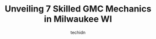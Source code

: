 ---
layout: ampstory
image: https://images.unsplash.com/photo-1534285686845-f2a7844e65b1?ixlib=rb-4.0.3&ixid=MnwxMjA3fDB8MHxwaG90by1wYWdlfHx8fGVufDB8fHx8&auto=format&fit=crop&w=640&h=853&q=80
author: techidn
featured: false
description: Discover the 7 best GMC Mechanic in Milwaukee WI, USA and ensure your vehicle receives the highest quality of care. These trusted professionals are known for their skill, knowledge, and dedi
title: Unveiling 7 Skilled GMC Mechanics in Milwaukee WI
cover:
   title: Unveiling 7 Skilled GMC Mechanics in Milwaukee WI
   subtitle: Rickpate
   background: https://images.unsplash.com/photo-1534285686845-f2a7844e65b1?ixlib=rb-4.0.3&ixid=MnwxMjA3fDB8MHxwaG90by1wYWdlfHx8fGVufDB8fHx8&auto=format&fit=crop&w=640&h=853&q=80

pages: 
 - layout: thirds
   top: <h1>#1 Mike Juneaus Brookfield Buick GMC</h1>
   bottom: "<p>This review is of the service department, I did not buy a vehicle here. Service team was very helpful diagnosing and addressing an issue with my truck. Communication was </p>"
   background: https://www.knot35.com/toplist/wp-content/uploads/2023/06/best-gmc-mechanic-1-in-milwaukee-wi-1685838163.jpeg
   backgroundblur: true
 - layout: thirds
   top: <h1>#2 Russ Darrow Nissan of Milwaukee Service Center</h1>
   bottom: "<p>11212 W Metro Auto Mall, Milwaukee, WI 53224, United States</p>"
   background: https://www.knot35.com/toplist/wp-content/uploads/2023/06/best-gmc-mechanic-2-in-milwaukee-wi-1685838164.jpeg
   cta:
      link: https://www.knot35.com/toplist/unveiling-7-skilled-gmc-mechanics-in-milwaukee-wi/
      text: Unveiling 7 Skilled GMC Mechanics in Milwaukee WI
 - layout: thirds
   top: <h1>#3 Greitens Auto Service</h1>
   bottom: "<p>5804 W Bluemound Rd, Milwaukee, WI 53213, United States</p>"
   background: https://www.knot35.com/toplist/wp-content/uploads/2023/06/best-gmc-mechanic-3-in-milwaukee-wi-1685838164.jpeg
   cta:
      link: https://www.knot35.com/toplist/unveiling-7-skilled-gmc-mechanics-in-milwaukee-wi/
      text: Unveiling 7 Skilled GMC Mechanics in Milwaukee WI
 - layout: thirds
   top: <h1>#4 Twenty First Century Auto</h1>
   bottom: "<p>5300 W Forest Home Ave, Milwaukee, WI 53220, United States</p>"
   background: https://images.unsplash.com/photo-1549241520-425e3dfc01cb?ixlib=rb-4.0.3&ixid=MnwxMjA3fDB8MHxwaG90by1wYWdlfHx8fGVufDB8fHx8&auto=format&fit=crop&w=640&h=853&q=80
   cta:
      link: https://www.knot35.com/toplist/unveiling-7-skilled-gmc-mechanics-in-milwaukee-wi/
      text: Unveiling 7 Skilled GMC Mechanics in Milwaukee WI
 - layout: thirds
   top: <h1>#5 Toms Auto Maintenance, Inc.</h1>
   bottom: "<p>1570 W Lincoln Ave, Milwaukee, WI 53215, United States</p>"
   background: https://images.unsplash.com/photo-1527067829737-402993088e6b?ixlib=rb-4.0.3&ixid=MnwxMjA3fDB8MHxwaG90by1wYWdlfHx8fGVufDB8fHx8&auto=format&fit=crop&w=640&h=853&q=80
   cta:
      link: https://www.knot35.com/toplist/unveiling-7-skilled-gmc-mechanics-in-milwaukee-wi/
      text: Unveiling 7 Skilled GMC Mechanics in Milwaukee WI
 - layout: thirds
   top: <h1>#6 Riverside Automotive Service</h1>
   bottom: "<p>2750 N Oakland Ave, Milwaukee, WI 53211, United States</p>"
   background: https://images.unsplash.com/photo-1591393223703-56fe1347ac62?ixlib=rb-4.0.3&ixid=MnwxMjA3fDB8MHxwaG90by1wYWdlfHx8fGVufDB8fHx8&auto=format&fit=crop&w=640&h=853&q=80
   cta:
      link: https://www.knot35.com/toplist/unveiling-7-skilled-gmc-mechanics-in-milwaukee-wi/
      text: Unveiling 7 Skilled GMC Mechanics in Milwaukee WI
 - layout: thirds
   top: <h1>#7 Manyo Motors</h1>
   bottom: "<p>4035 N Green Bay Ave, Milwaukee, WI 53209, United States</p>"
   background: https://images.unsplash.com/photo-1632260260864-caf7fde5ec36?ixlib=rb-4.0.3&ixid=MnwxMjA3fDB8MHxwaG90by1wYWdlfHx8fGVufDB8fHx8&auto=format&fit=crop&w=640&h=853&q=80
   cta:
      link: https://www.knot35.com/toplist/unveiling-7-skilled-gmc-mechanics-in-milwaukee-wi/
      text: Unveiling 7 Skilled GMC Mechanics in Milwaukee WI
 - layout: thirds
   middle: Continue reading...
   background: https://images.unsplash.com/photo-1567095761054-7a02e69e5c43?ixlib=rb-4.0.3&ixid=MnwxMjA3fDB8MHxwaG90by1wYWdlfHx8fGVufDB8fHx8&auto=format&fit=crop&w=640&h=853&q=80
   cta:
      link: https://www.knot35.com/toplist/unveiling-7-skilled-gmc-mechanics-in-milwaukee-wi/
      text: Unveiling 7 Skilled GMC Mechanics in Milwaukee WI
      
---